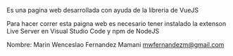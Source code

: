 Es una pagina web desarrollada con ayuda de la libreria de VueJS

Para hacer correr esta paigna web es necesario tener instalado la extenson Live Server en Visual Studio Code y npm de NodeJS

Nombre: Marin Wenceslao Fernandez Mamani
mwfernandezm@gmail.com
